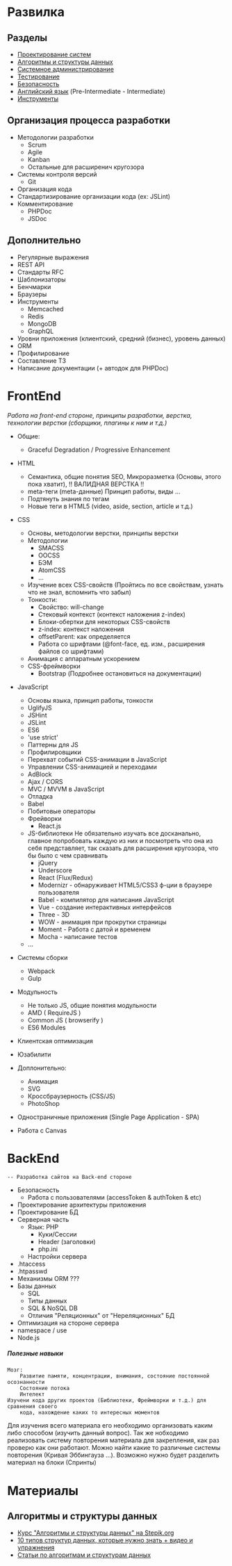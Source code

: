 # Развилка #

## Разделы ##
- [Проектирование систем](https://github.com/Riko1/skills-map/blob/master/sections/design.md)
- [Алгоритмы и структуры данных](https://github.com/Riko1/skills-map/blob/master/sections/algorithm-and-data-structures.md)
- [Системное администрирование](https://github.com/Riko1/skills-map/blob/master/sections/system-administration.md)
- [Тестирование](https://github.com/Riko1/skills-map/blob/master/sections/testing.md)
- [Безопасность](https://github.com/Riko1/skills-map/blob/master/sections/security.md)
- [Английский язык](https://github.com/Riko1/skills-map/blob/master/sections/english.md) (Pre-Intermediate - Intermediate)
- [Инструменты](https://github.com/Riko1/skills-map/blob/master/sections/instruments.md)


## Организация процесса разработки ##
- Методологии разработки
	- Scrum
	- Agile
	- Kanban
	- Остальные для расширенич кругозора
- Системы контроля версий
	- Git
- Организация кода
- Стандартизирование организации кода (ex: JSLint)
- Комментирование
	- PHPDoc
	- JSDoc

## Дополнительно ##
- Регулярные выражения
- REST API
- Стандарты RFC
- Шаблонизаторы
- Бенчмарки
- Браузеры
- Инструменты
	- Memcached
	- Redis
	- MongoDB
	- GraphQL
- Уровни приложения (клиентский, средний (бизнес), уровень данных)
- ORM
- Профилирование
- Составление ТЗ
- Написание документации (+ автодок для PHPDoc)


# FrontEnd #
*Работа на front-end стороне, принципы разработки, верстка, технологии верстки (сборщики, плагины к ним и т.д.)*

- Общие:
	- Graceful Degradation / Progressive Enhancement

- HTML
	- Семантика, общие понятия SEO, Микроразметка (Основы, этого пока хватит), !! ВАЛИДНАЯ ВЕРСТКА !!
	- meta-теги (meta-данные) Принцип работы, виды ...
	- Подтянуть знания по тегам
	- Новые теги в HTML5 (video, aside, section, article и т.д.)

- CSS
	- Основы, методологии верстки, принципы верстки
	- Методологии
		- SMACSS
		- OOCSS
		- БЭМ
		- AtomCSS
		- ...
	- Изучение всех CSS-свойств (Пройтись по все свойствам, узнать что не знал, вспомнить что забыл)
	- Тонкости:
		- Свойство: will-change
		- Стековый контекст (контекст наложения z-index)
		- Блоки-обертки для некоторых CSS-свойств
		- z-index: контекст наложения
		- offsetParent: как определяется
		- Работа со шрифтами (@font-face, ед. изм., расширения файлов со шрифтами)
	- Анимация с аппаратным ускорением
	- CSS-фреймворки
		- Bootstrap (Подробнее остановиться на документации)

- JavaScript
	- Основы языка, принцип работы, тонкости
	- UglifyJS
	- JSHint
	- JSLint
	- ES6
	- 'use strict'
	- Паттерны для JS
	- Профилировщики
	- Перехват событий CSS-анимации в JavaScript
	- Управлении CSS-анимацией и переходами
	- AdBlock
	- Ajax / CORS
	- MVC / MVVM в JavaScript
	- Отладка
	- Babel
	- Побитовые операторы
	- Фрейворки
		- React.js
	- JS-библиотеки
			Не обязательно изучать все досканально, главное попробовать каждую из них и посмотреть что она из себя представляет, так сказать для расширения кругозора, что бы было с чем сравнивать
		- jQuery
		- Underscore
		- React (Flux/Redux)
		- Modernizr - обнаруживает HTML5/CSS3 ф-ции в браузере пользователя
		- Babel - компилятор для написания JavaScript
		- Vue - создание интерактивных интерфейсов
		- Three - 3D
		- WOW - анимация при прокрутки страницы
		- Moment - Работа с датой и временем
		- Mocha - написание тестов
	- ...
- Системы сборки
	- Webpack
	- Gulp
- Модульность
	- Не только JS, общие понятия модульности
	- AMD ( RequireJS )
	- Common JS ( browserify )
	- ES6 Modules

- Клиентская оптимизация
- Юзабилити
- Доплонительно:
	- Анимация
	- SVG
	- Кроссбраузерность (CSS/JS)
	- PhotoShop
- Одностраничные приложения (Single Page Application - SPA)
- Работа с Canvas
	

# BackEnd #
	-- Разработка сайтов на Back-end стороне

- Безопасность
	- Работа с пользователями (accessToken & authToken & etc)
- Проектирование архитектуры приложения
- Проектирование БД
- Серверная часть
	- Язык: PHP
		- Куки/Сессии
		- Header (заголовки)
		- php.ini
	- Настройки сервера
- .htaccess
- .htpasswd
- Механизмы ORM ???
- Базы данных
	- SQL
	- Типы данных
	- SQL & NoSQL DB
	- Отличия "Реляционных" от "Нереляционных" БД
- Оптимизация на стороне сервера
- namespace / use
- Node.js


##### Полезные навыки #####
	Мозг:
		Развитие памяти, концентрации, внимания, состояние постоянной осознанности
		Состояние потока
		Интелект
	Изучени кода других проектов (Библиотеки, Фреймворки и т.д.) для сравнения своего 
		кода, нахождение каких то интересных моментов

Для изучения всего материала его необходимо организовать каким либо способом (изучить данный вопрос).
Так же нобходимо реализовать систему повторения материала для закрепления, как раз проверю как они работают. Можно найти какие то различные системы повторения (Кривая Эббингауза ...). Возможно нужно будет разделить материал на блоки (Спринты)







# Материалы #

## Алгоритмы и структуры данных ##
- [Курс "Алгоритмы и структуры данных" на Stepik.org](https://stepik.org/course/63/syllabus)
- [10 типов структур данных, которые нужно знать + видео и упражнения](https://habrahabr.ru/company/netologyru/blog/334914/)
- [Статьи по алгоритмам и структурам данных](http://kvodo.ru/data-structures-introduction.html)
